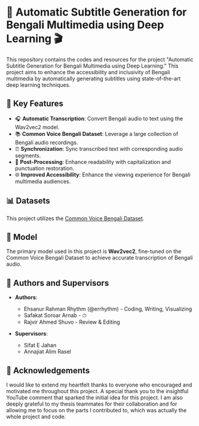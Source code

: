 # 🎥 Automatic Subtitle Generation for Bengali Multimedia using Deep Learning 🎬

This repository contains the codes and resources for the project "Automatic Subtitle Generation for Bengali Multimedia using Deep Learning." This project aims to enhance the accessibility and inclusivity of Bengali multimedia by automatically generating subtitles using state-of-the-art deep learning techniques.

## 🌟 Key Features

- 🎧 **Automatic Transcription**: Convert Bengali audio to text using the Wav2vec2 model.
- 📚 **Common Voice Bengali Dataset**: Leverage a large collection of Bengali audio recordings.
- ⏰ **Synchronization**: Sync transcribed text with corresponding audio segments.
- 📝 **Post-Processing**: Enhance readability with capitalization and punctuation restoration.
- 🌐 **Improved Accessibility**: Enhance the viewing experience for Bengali multimedia audiences.

## 📊 Datasets

This project utilizes the [Common Voice Bengali Dataset](https://commonvoice.mozilla.org/en/datasets). 

## 🧠 Model

The primary model used in this project is **Wav2vec2**, fine-tuned on the Common Voice Bengali Dataset to achieve accurate transcription of Bengali audio.

## 👥 Authors and Supervisors

- **Authors**:
  - Ehsanur Rahman Rhythm (@errhythm) - Coding, Writing, Visualizing
  - Safakat Soroar Arnab - ⏱
  - Rajvir Ahmed Shuvo - Review & Editing

- **Supervisors**:
  - Sifat E Jahan
  - Annajiat Alim Rasel

## 🙏 Acknowledgements

I would like to extend my heartfelt thanks to everyone who encouraged and motivated me throughout this project. A special thank you to the insightful YouTube comment that sparked the initial idea for this project. I am also deeply grateful to my thesis teammates for their collaboration and for allowing me to focus on the parts I contributed to, which was actually the whole project and code.

 

 
